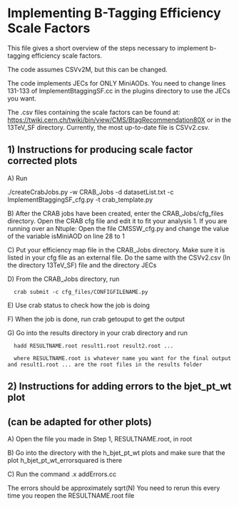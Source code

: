 # Implementing B-Tagging Efficiency Scale Factors
This file gives a short overview of the steps necessary to implement b-tagging efficiency scale factors.

The code assumes CSVv2M, but this can be changed. 

The code implements JECs for ONLY MiniAODs. You need to change lines 131-133 of ImplementBtaggingSF.cc in the plugins directory to use the JECs you want.

The .csv files containing the scale factors can be found at: 
https://twiki.cern.ch/twiki/bin/view/CMS/BtagRecommendation80X or in the 13TeV_SF directory. 
Currently, the most up-to-date file is CSVv2.csv.

## 1) Instructions for producing scale factor corrected plots

   A) Run

   ./createCrabJobs.py -w CRAB_Jobs -d datasetList.txt -c ImplementBtaggingSF_cfg.py -t crab_template.py
      
   B) After the CRAB jobs have been created, enter the CRAB_Jobs/cfg_files directory. Open the CRAB cfg file and edit it to fit your analysis 
      1. If you are running over an Ntuple:
            Open the file CMSSW_cfg.py and change the value of the variable isMiniAOD on line 28 to 1 

   C) Put your efficiency map file in the CRAB_Jobs directory. Make sure it is listed in your cfg file as an external file.
      Do the same with the CSVv2.csv (In the directory 13TeV_SF) file and the directory JECs
  
   D) From the CRAB_Jobs directory, run
      
      crab submit -c cfg_files/CONFIGFILENAME.py
      
   E) Use crab status to check how the job is doing
   
   F) When the job is done, run
      crab getouput
      to get the output

   G) Go into the results directory in your crab directory and run
      
      hadd RESULTNAME.root result1.root result2.root ... 
      
      where RESULTNAME.root is whatever name you want for the final output and result1.root ... are the root files in the results folder


## 2) Instructions for adding errors to the bjet_pt_wt plot
##   (can be adapted for other plots)

   A) Open the file you made in Step 1, RESULTNAME.root, in root

   B) Go into the directory with the h_bjet_pt_wt plots and make sure that the plot h_bjet_pt_wt_errorsquared is there

   C) Run the command
      .x addErrors.cc

   The errors should be approximately sqrt(N)
   You need to rerun this every time you reopen the RESULTNAME.root file

          
